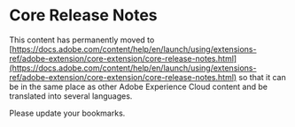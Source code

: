 # Core Release Notes

This content has permanently moved to [https://docs.adobe.com/content/help/en/launch/using/extensions-ref/adobe-extension/core-extension/core-release-notes.html](https://docs.adobe.com/content/help/en/launch/using/extensions-ref/adobe-extension/core-extension/core-release-notes.html) so that it can be in the same place as other Adobe Experience Cloud content and be translated into several languages.

Please update your bookmarks.
